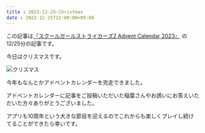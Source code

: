```yaml
---
title : 2023-12-25-Christmas
date : 2023-12-25T22:00:00+09:00
---
```


この記事は[『スクールガールストライカーズ2 Advent Calendar 2023』](https://adventar.org/calendars/8657) の12/25分の記事です。


今日はクリスマスです。

![クリスマス](post/2023-12-25/20231225.PNG)

今年もなんとかアドベントカレンダーを完走できました。


アドベントカレンダーに記事をご投稿いただいた稲葉さんやお誘いにお答えいただいた方々ありがとうございました。


アプリも10周年という大きな節目を迎えるのでこれからも楽しくプレイし続けてることができたら幸いです。